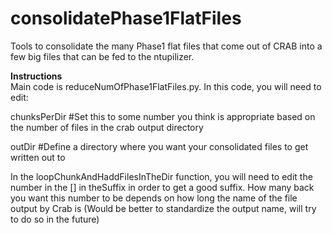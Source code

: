 # consolidatePhase1FlatFiles

Tools to consolidate the many Phase1 flat files that come out of CRAB into a few big files that can be fed to the ntupilizer.

**Instructions**  
Main code is reduceNumOfPhase1FlatFiles.py. In this code, you will need to edit:  

chunksPerDir #Set this to some number you think is appropriate based on the number of files in the crab output directory  

outDir #Define a directory where you want your consolidated files to get written out to  

In the loopChunkAndHaddFilesInTheDir function, you will need to edit the number in the [] in theSuffix in order to get a good suffix. How many back you want this number to be depends on how long the name of the file output by Crab is (Would be better to standardize the output name, will try to do so in the future)  




